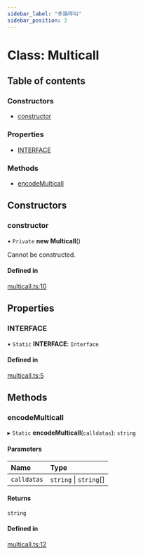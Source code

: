 ```yaml
---
sidebar_label: "多路呼叫"
sidebar_position: 3
---
```


# Class: Multicall

## Table of contents

### Constructors

- [constructor](Multicall#constructor)

### Properties

- [INTERFACE](Multicall#interface)

### Methods

- [encodeMulticall](Multicall#encodemulticall)

## Constructors

### constructor

• `Private` **new Multicall**()

Cannot be constructed.

#### Defined in

[multicall.ts:10](https://github.com/SwapX/v3-sdk/blob/08a7c05/src/multicall.ts#L10)

## Properties

### INTERFACE

▪ `Static` **INTERFACE**: `Interface`

#### Defined in

[multicall.ts:5](https://github.com/SwapX/v3-sdk/blob/08a7c05/src/multicall.ts#L5)

## Methods

### encodeMulticall

▸ `Static` **encodeMulticall**(`calldatas`): `string`

#### Parameters

| Name        | Type                   |
| :---------- | :--------------------- |
| `calldatas` | `string` \| `string`[] |

#### Returns

`string`

#### Defined in

[multicall.ts:12](https://github.com/SwapX/v3-sdk/blob/08a7c05/src/multicall.ts#L12)
